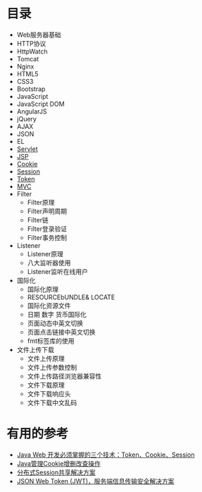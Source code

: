 
# 目录

* Web服务器基础
 * HTTP协议
 * HttpWatch
 * Tomcat
 * Nginx
* HTML5
* CSS3
* Bootstrap
* JavaScript
* JavaScript DOM
* AngularJS
* jQuery
* AJAX
* JSON
* EL
* [Servlet](https://github.com/stevenli91748/JAVA-Architecture/blob/master/Java%20Web/Servlet.md)
* [JSP](https://github.com/stevenli91748/JAVA-Architecture/blob/master/Java%20Web/JSP.md)
* [Cookie](https://github.com/stevenli91748/JAVA-Architecture/blob/master/Java%20Web/Cookie.md)
* [Session](https://github.com/stevenli91748/JAVA-Architecture/blob/master/Java%20Web/Session.md)
* [Token](https://github.com/stevenli91748/JAVA-Architecture/blob/master/Java%20Web/Token.md)
* [MVC](https://github.com/stevenli91748/JAVA-Architecture/blob/master/Java%20Web/MVC.md)
* Filter
  * Filter原理
  * Filter声明周期
  * Filter链
  * Filter登录验证
  * Filter事务控制
* Listener
  * Listener原理
  * 八大监听器使用
  * Listener监听在线用户
* 国际化
  * 国际化原理
  * RESOURCEbUNDLE& LOCATE
  * 国际化资源文件
  * 日期 数字 货币国际化
  * 页面动态中英文切换
  * 页面点击链接中英文切换
  * fmt标签库的使用
* 文件上传下载
  * 文件上传原理
  * 文件上传参数控制
  * 文件上传路径浏览器兼容性
  * 文件下载原理
  * 文件下载响应头
  * 文件下载中文乱码

# 有用的参考

* [Java Web 开发必须掌握的三个技术：Token、Cookie、Session](https://mp.weixin.qq.com/s/bXjxAgNol_hikDdDtEcfig)
* [Java管理Cookie增删改查操作](https://mp.weixin.qq.com/s/a81M7TJIeMAeK-AS90PL_A)
* [分布式Session共享解决方案](https://mp.weixin.qq.com/s/-kuEVfLeM7yxD-CQiwoztg)
* [JSON Web Token (JWT)，服务端信息传输安全解决方案](https://mp.weixin.qq.com/s/Ly3S1xMh1E6cmFc2X_vv5g)
